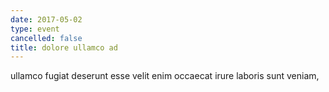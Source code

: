 ```yaml
---
date: 2017-05-02
type: event
cancelled: false
title: dolore ullamco ad
---
```

ullamco fugiat deserunt esse velit enim occaecat irure laboris sunt veniam,